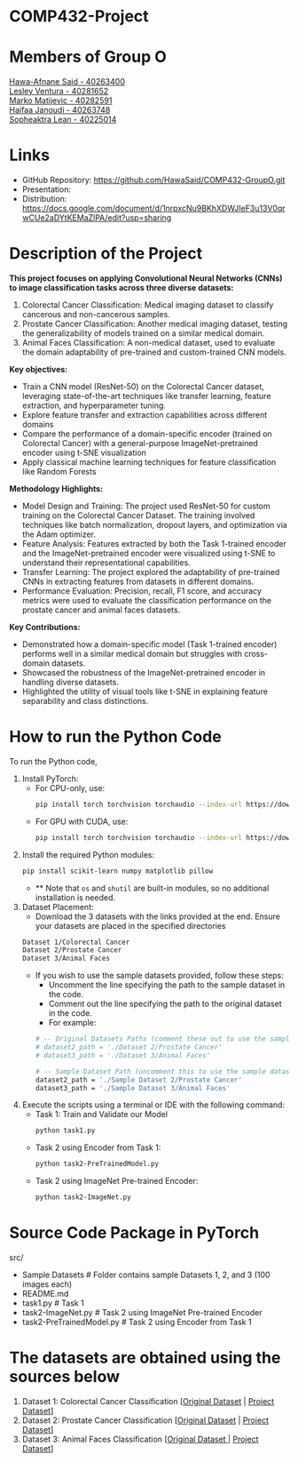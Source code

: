 # COMP432-Project

# Members of Group O <br/>

<u> Hawa-Afnane Said - 40263400</u>  <br/>
<u> Lesley Ventura - 40281652</u>  <br/>
<u> Marko Matijevic - 40282591</u>  <br/>
<u> Haifaa Janoudi - 40263748</u>  <br/>
<u> Sopheaktra Lean  - 40225014</u>  <br/>

# Links

- GitHub Repository: https://github.com/HawaSaid/COMP432-GroupO.git
- Presentation: 
- Distribution: https://docs.google.com/document/d/1nrpxcNu9BKhXDWJIeF3u13V0qrwCUe2aDYtKEMaZlPA/edit?usp=sharing

# Description of the Project <br/>
<b>This project focuses on applying Convolutional Neural Networks (CNNs) to image classification tasks across three diverse datasets:</b>

1. Colorectal Cancer Classification: Medical imaging dataset to classify cancerous and non-cancerous samples.
2. Prostate Cancer Classification: Another medical imaging dataset, testing the generalizability of models trained on a similar medical domain.
3. Animal Faces Classification: A non-medical dataset, used to evaluate the domain adaptability of pre-trained and custom-trained CNN models.

<b>Key objectives:</b><br/>

- Train a CNN model (ResNet-50) on the Colorectal Cancer dataset, leveraging state-of-the-art techniques like transfer learning, feature extraction, and hyperparameter tuning.
- Explore feature transfer and extraction capabilities across different domains
- Compare the performance of a domain-specific encoder (trained on Colorectal Cancer) with a general-purpose ImageNet-pretrained encoder using t-SNE visualization
- Apply classical machine learning techniques for feature classification like Random Forests 

<b>Methodology Highlights:</b>

- Model Design and Training: The project used ResNet-50 for custom training on the Colorectal Cancer Dataset. The training involved techniques like batch normalization, dropout layers, and optimization via the Adam optimizer.
- Feature Analysis: Features extracted by both the Task 1-trained encoder and the ImageNet-pretrained encoder were visualized using t-SNE to understand their representational capabilities.
- Transfer Learning: The project explored the adaptability of pre-trained CNNs in extracting features from datasets in different domains.
- Performance Evaluation: Precision, recall, F1 score, and accuracy metrics were used to evaluate the classification performance on the prostate cancer and animal faces datasets.

<b>Key Contributions:</b>

- Demonstrated how a domain-specific model (Task 1-trained encoder) performs well in a similar medical domain but struggles with cross-domain datasets.
- Showcased the robustness of the ImageNet-pretrained encoder in handling diverse datasets.
- Highlighted the utility of visual tools like t-SNE in explaining feature separability and class distinctions.

# How to run the Python Code <br/>

To run the Python code, 
1. Install PyTorch:
   - For CPU-only, use:
     ```bash
     pip install torch torchvision torchaudio --index-url https://download.pytorch.org/whl/cpu
     ```
   - For GPU with CUDA, use:
     ```bash
     pip install torch torchvision torchaudio --index-url https://download.pytorch.org/whl/cu118
     ```
2. Install the required Python modules:
   ```bash
   pip install scikit-learn numpy matplotlib pillow
   ```
   - ** Note that `os` and `shutil` are built-in modules, so no additional installation is needed.
3. Dataset Placement:
   - Download the 3 datasets with the links provided at the end. Ensure your datasets are placed in the specified directories
    ```bash
    Dataset 1/Colorectal Cancer
    Dataset 2/Prostate Cancer
    Dataset 3/Animal Faces
    ```
   - If you wish to use the sample datasets provided, follow these steps:
      - Uncomment the line specifying the path to the sample dataset in the code.
      - Comment out the line specifying the path to the original dataset in the code.
      - For example:
      ```bash
      # -- Original Datasets Paths (comment these out to use the sample datasets) -- #
      # dataset2_path = './Dataset 2/Prostate Cancer'
      # dataset3_path = './Dataset 3/Animal Faces'

      # -- Sample Dataset Path (uncomment this to use the sample dataset) -- #
      dataset2_path = './Sample Dataset 2/Prostate Cancer' 
      dataset3_path = './Sample Dataset 3/Animal Faces'
      ```
4. Execute the scripts using a terminal or IDE with the following command:
   - Task 1: Train and Validate our Model
     ```bash
     python task1.py
     ```
   - Task 2 using Encoder from Task 1:
     ```bash
     python task2-PreTrainedModel.py
     ```
   - Task 2 using ImageNet Pre-trained Encoder:
     ```bash
     python task2-ImageNet.py
     ```
      
# Source Code Package in PyTorch
src/
  - Sample Datasets              # Folder contains sample Datasets 1, 2, and 3 (100 images each)
  - README.md
  - task1.py                     # Task 1
  - task2-ImageNet.py            # Task 2 using ImageNet Pre-trained Encoder
  - task2-PreTrainedModel.py     # Task 2 using Encoder from Task 1

# The datasets are obtained using the sources below<br/>
<ol>
  <li>Dataset 1: Colorectal Cancer Classification [<a href="https://zenodo.org/records/1214456">Original Dataset</a> | <a href="https://onedrive.live.com/?authkey=%21ADmb8ZdEzwFMZoo&id=FB338EA7CF297329%21405133&cid=FB338EA7CF297329&parId=root&parQt=sharedby&o=OneUp">Project Dataset</a>]</li>
  <li>Dataset 2: Prostate Cancer Classification [<a href="https://zenodo.org/records/4789576">Original Dataset</a> | <a href="https://onedrive.live.com/?authkey=%21APy4wecXgMnQ7Kw&id=FB338EA7CF297329%21405132&cid=FB338EA7CF297329&parId=root&parQt=sharedby&o=OneUp">Project Dataset</a>]</li>
  <li>Dataset 3: Animal Faces Classification [<a href="https://www.kaggle.com/datasets/andrewmvd/animal-faces">Original Dataset
  </a> | <a href="https://onedrive.live.com/?authkey=%21AKqEWb1GDjWPbG0&id=FB338EA7CF297329%21405131&cid=FB338EA7CF297329&parId=root&parQt=sharedby&o=OneUp">Project Dataset</a>]</li>
</ol>

